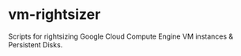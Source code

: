 # vm-rightsizer
Scripts for rightsizing Google Cloud Compute Engine VM instances &amp; Persistent Disks.
